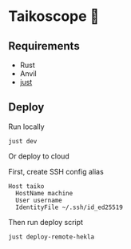 # Taikoscope 🔭

## Requirements
- Rust
- Anvil
- [just](https://github.com/casey/just)

## Deploy

Run locally
```
just dev
```

Or deploy to cloud

First, create SSH config alias

```
Host taiko
  HostName machine
  User username
  IdentityFile ~/.ssh/id_ed25519
```

Then run deploy script
```
just deploy-remote-hekla
```
